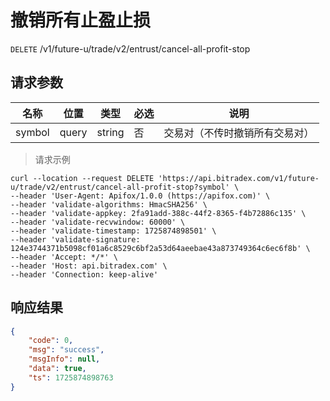 # 撤销所有止盈止损

`DELETE` /v1/future-u/trade/v2/entrust/cancel-all-profit-stop

## 请求参数

| 名称     | 位置    | 类型     | 必选 | 说明              |
|--------|-------|--------|----|-----------------|
| symbol | query | string | 否  | 交易对（不传时撤销所有交易对） |

> 请求示例

```shell
curl --location --request DELETE 'https://api.bitradex.com/v1/future-u/trade/v2/entrust/cancel-all-profit-stop?symbol' \
--header 'User-Agent: Apifox/1.0.0 (https://apifox.com)' \
--header 'validate-algorithms: HmacSHA256' \
--header 'validate-appkey: 2fa91add-388c-44f2-8365-f4b72886c135' \
--header 'validate-recvwindow: 60000' \
--header 'validate-timestamp: 1725874898501' \
--header 'validate-signature: 124e3744371b5098cf01a6c8529c6bf2a53d64aeebae43a873749364c6ec6f8b' \
--header 'Accept: */*' \
--header 'Host: api.bitradex.com' \
--header 'Connection: keep-alive'
```

## 响应结果

```json
{
    "code": 0,
    "msg": "success",
    "msgInfo": null,
    "data": true,
    "ts": 1725874898763
}
```

